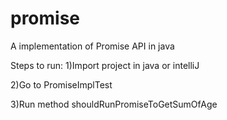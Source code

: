# promise

A implementation of Promise API in java

Steps to run:
1)Import project in java or intelliJ

2)Go to PromiseImplTest

3)Run method shouldRunPromiseToGetSumOfAge

